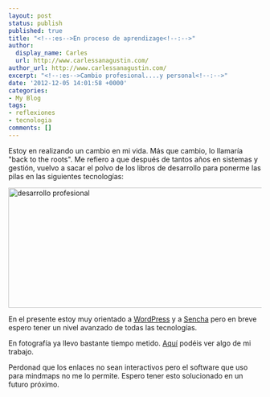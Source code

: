 ```yaml
---
layout: post
status: publish
published: true
title: "<!--:es-->En proceso de aprendizage<!--:-->"
author:
  display_name: Carles
  url: http://www.carlessanagustin.com/
author_url: http://www.carlessanagustin.com/
excerpt: "<!--:es-->Cambio profesional....y personal<!--:-->"
date: '2012-12-05 14:01:58 +0000'
categories:
- My Blog
tags:
- reflexiones
- tecnologia
comments: []
---
```

<p><!--:es-->Estoy en realizando un cambio en mi vida. M&aacute;s que cambio, lo llamar&iacute;a "back to the roots". Me refiero a que despu&eacute;s de tantos a&ntilde;os en sistemas y gesti&oacute;n, vuelvo a sacar el polvo de los libros de desarrollo para ponerme las pilas en las siguientes tecnolog&iacute;as:</p>
<p><a href="/images/posts/development.png" rel="prettyPhoto"><img class="alignnone size-large wp-image-1261" src="/images/posts/development-1024x345.png" alt="desarrollo profesional" width="710" height="239" /></a></p>
<p>En el presente estoy muy orientado a <a title="WordPress" href="http://wordpress.org/" target="_blank">WordPress</a> y a <a title="Sencha" href="http://www.sencha.com/" target="_blank">Sencha</a> pero en breve espero tener un nivel avanzado de todas las tecnolog&iacute;as.</p>
<p>En fotograf&iacute;a ya llevo bastante tiempo metido. <a title="Flickr" href="http://flickr.carlessanagustin.com" target="_blank">Aqu&iacute;</a> pod&eacute;is ver algo de mi trabajo.</p>
<p>Perdonad que los enlaces no sean interactivos pero el software que uso para mindmaps no me lo permite. Espero tener esto solucionado en un futuro pr&oacute;ximo.<!--:--><!--:en--><!--wp_fromhtmlpreview_devfmt-->
<p><!--wp_fromhtmlpreview_devfmt--></p>
<p><!--wp_fromhtmlpreview_devfmt--></p>
<p><!--wp_fromhtmlpreview_devfmt--></p>
<p><!--wp_fromhtmlpreview_devfmt--></p>
<p><!--wp_fromhtmlpreview_devfmt--></p>
<p><!--wp_fromhtmlpreview_devfmt--></p>
<p><!--wp_fromhtmlpreview_devfmt--></p>
<p><!--wp_fromhtmlpreview_devfmt--></p>
<p><!--wp_fromhtmlpreview_devfmt--></p>
<p><!--wp_fromhtmlpreview_devfmt--></p>
<p><!--wp_fromhtmlpreview_devfmt--></p></p>
<p><!--:--></p>
